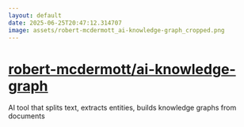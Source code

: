 ```yaml
---
layout: default
date: 2025-06-25T20:47:12.314707
image: assets/robert-mcdermott_ai-knowledge-graph_cropped.png
---
```


# [robert-mcdermott/ai-knowledge-graph](https://github.com/robert-mcdermott/ai-knowledge-graph)

AI tool that splits text, extracts entities, builds knowledge graphs from documents
